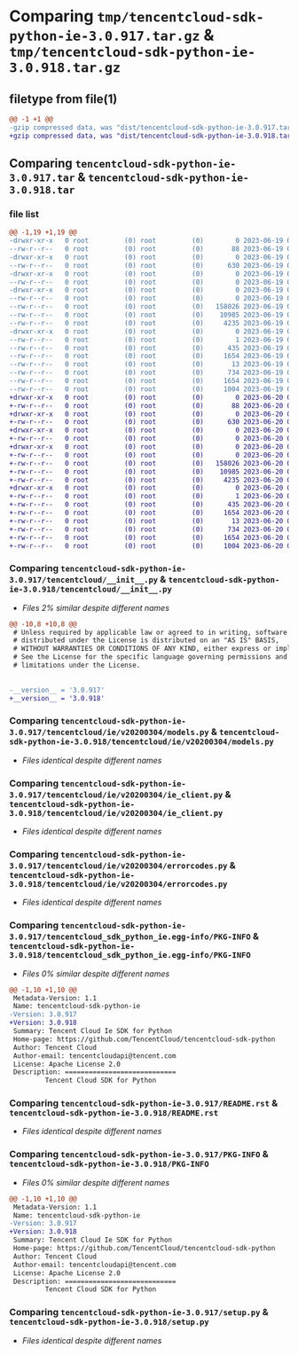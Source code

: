 # Comparing `tmp/tencentcloud-sdk-python-ie-3.0.917.tar.gz` & `tmp/tencentcloud-sdk-python-ie-3.0.918.tar.gz`

## filetype from file(1)

```diff
@@ -1 +1 @@
-gzip compressed data, was "dist/tencentcloud-sdk-python-ie-3.0.917.tar", last modified: Mon Jun 19 00:27:09 2023, max compression
+gzip compressed data, was "dist/tencentcloud-sdk-python-ie-3.0.918.tar", last modified: Tue Jun 20 02:42:07 2023, max compression
```

## Comparing `tencentcloud-sdk-python-ie-3.0.917.tar` & `tencentcloud-sdk-python-ie-3.0.918.tar`

### file list

```diff
@@ -1,19 +1,19 @@
-drwxr-xr-x   0 root         (0) root         (0)        0 2023-06-19 00:27:09.000000 tencentcloud-sdk-python-ie-3.0.917/
--rw-r--r--   0 root         (0) root         (0)       88 2023-06-19 00:27:09.000000 tencentcloud-sdk-python-ie-3.0.917/setup.cfg
-drwxr-xr-x   0 root         (0) root         (0)        0 2023-06-19 00:27:09.000000 tencentcloud-sdk-python-ie-3.0.917/tencentcloud/
--rw-r--r--   0 root         (0) root         (0)      630 2023-06-19 00:27:09.000000 tencentcloud-sdk-python-ie-3.0.917/tencentcloud/__init__.py
-drwxr-xr-x   0 root         (0) root         (0)        0 2023-06-19 00:27:09.000000 tencentcloud-sdk-python-ie-3.0.917/tencentcloud/ie/
--rw-r--r--   0 root         (0) root         (0)        0 2023-06-19 00:27:09.000000 tencentcloud-sdk-python-ie-3.0.917/tencentcloud/ie/__init__.py
-drwxr-xr-x   0 root         (0) root         (0)        0 2023-06-19 00:27:09.000000 tencentcloud-sdk-python-ie-3.0.917/tencentcloud/ie/v20200304/
--rw-r--r--   0 root         (0) root         (0)        0 2023-06-19 00:27:09.000000 tencentcloud-sdk-python-ie-3.0.917/tencentcloud/ie/v20200304/__init__.py
--rw-r--r--   0 root         (0) root         (0)   158026 2023-06-19 00:27:09.000000 tencentcloud-sdk-python-ie-3.0.917/tencentcloud/ie/v20200304/models.py
--rw-r--r--   0 root         (0) root         (0)    10985 2023-06-19 00:27:09.000000 tencentcloud-sdk-python-ie-3.0.917/tencentcloud/ie/v20200304/ie_client.py
--rw-r--r--   0 root         (0) root         (0)     4235 2023-06-19 00:27:09.000000 tencentcloud-sdk-python-ie-3.0.917/tencentcloud/ie/v20200304/errorcodes.py
-drwxr-xr-x   0 root         (0) root         (0)        0 2023-06-19 00:27:09.000000 tencentcloud-sdk-python-ie-3.0.917/tencentcloud_sdk_python_ie.egg-info/
--rw-r--r--   0 root         (0) root         (0)        1 2023-06-19 00:27:09.000000 tencentcloud-sdk-python-ie-3.0.917/tencentcloud_sdk_python_ie.egg-info/dependency_links.txt
--rw-r--r--   0 root         (0) root         (0)      435 2023-06-19 00:27:09.000000 tencentcloud-sdk-python-ie-3.0.917/tencentcloud_sdk_python_ie.egg-info/SOURCES.txt
--rw-r--r--   0 root         (0) root         (0)     1654 2023-06-19 00:27:09.000000 tencentcloud-sdk-python-ie-3.0.917/tencentcloud_sdk_python_ie.egg-info/PKG-INFO
--rw-r--r--   0 root         (0) root         (0)       13 2023-06-19 00:27:09.000000 tencentcloud-sdk-python-ie-3.0.917/tencentcloud_sdk_python_ie.egg-info/top_level.txt
--rw-r--r--   0 root         (0) root         (0)      734 2023-06-19 00:27:09.000000 tencentcloud-sdk-python-ie-3.0.917/README.rst
--rw-r--r--   0 root         (0) root         (0)     1654 2023-06-19 00:27:09.000000 tencentcloud-sdk-python-ie-3.0.917/PKG-INFO
--rw-r--r--   0 root         (0) root         (0)     1004 2023-06-19 00:27:09.000000 tencentcloud-sdk-python-ie-3.0.917/setup.py
+drwxr-xr-x   0 root         (0) root         (0)        0 2023-06-20 02:42:07.000000 tencentcloud-sdk-python-ie-3.0.918/
+-rw-r--r--   0 root         (0) root         (0)       88 2023-06-20 02:42:07.000000 tencentcloud-sdk-python-ie-3.0.918/setup.cfg
+drwxr-xr-x   0 root         (0) root         (0)        0 2023-06-20 02:42:07.000000 tencentcloud-sdk-python-ie-3.0.918/tencentcloud/
+-rw-r--r--   0 root         (0) root         (0)      630 2023-06-20 02:42:06.000000 tencentcloud-sdk-python-ie-3.0.918/tencentcloud/__init__.py
+drwxr-xr-x   0 root         (0) root         (0)        0 2023-06-20 02:42:07.000000 tencentcloud-sdk-python-ie-3.0.918/tencentcloud/ie/
+-rw-r--r--   0 root         (0) root         (0)        0 2023-06-20 02:42:06.000000 tencentcloud-sdk-python-ie-3.0.918/tencentcloud/ie/__init__.py
+drwxr-xr-x   0 root         (0) root         (0)        0 2023-06-20 02:42:07.000000 tencentcloud-sdk-python-ie-3.0.918/tencentcloud/ie/v20200304/
+-rw-r--r--   0 root         (0) root         (0)        0 2023-06-20 02:42:06.000000 tencentcloud-sdk-python-ie-3.0.918/tencentcloud/ie/v20200304/__init__.py
+-rw-r--r--   0 root         (0) root         (0)   158026 2023-06-20 02:42:06.000000 tencentcloud-sdk-python-ie-3.0.918/tencentcloud/ie/v20200304/models.py
+-rw-r--r--   0 root         (0) root         (0)    10985 2023-06-20 02:42:06.000000 tencentcloud-sdk-python-ie-3.0.918/tencentcloud/ie/v20200304/ie_client.py
+-rw-r--r--   0 root         (0) root         (0)     4235 2023-06-20 02:42:06.000000 tencentcloud-sdk-python-ie-3.0.918/tencentcloud/ie/v20200304/errorcodes.py
+drwxr-xr-x   0 root         (0) root         (0)        0 2023-06-20 02:42:07.000000 tencentcloud-sdk-python-ie-3.0.918/tencentcloud_sdk_python_ie.egg-info/
+-rw-r--r--   0 root         (0) root         (0)        1 2023-06-20 02:42:07.000000 tencentcloud-sdk-python-ie-3.0.918/tencentcloud_sdk_python_ie.egg-info/dependency_links.txt
+-rw-r--r--   0 root         (0) root         (0)      435 2023-06-20 02:42:07.000000 tencentcloud-sdk-python-ie-3.0.918/tencentcloud_sdk_python_ie.egg-info/SOURCES.txt
+-rw-r--r--   0 root         (0) root         (0)     1654 2023-06-20 02:42:07.000000 tencentcloud-sdk-python-ie-3.0.918/tencentcloud_sdk_python_ie.egg-info/PKG-INFO
+-rw-r--r--   0 root         (0) root         (0)       13 2023-06-20 02:42:07.000000 tencentcloud-sdk-python-ie-3.0.918/tencentcloud_sdk_python_ie.egg-info/top_level.txt
+-rw-r--r--   0 root         (0) root         (0)      734 2023-06-20 02:42:06.000000 tencentcloud-sdk-python-ie-3.0.918/README.rst
+-rw-r--r--   0 root         (0) root         (0)     1654 2023-06-20 02:42:07.000000 tencentcloud-sdk-python-ie-3.0.918/PKG-INFO
+-rw-r--r--   0 root         (0) root         (0)     1004 2023-06-20 02:42:06.000000 tencentcloud-sdk-python-ie-3.0.918/setup.py
```

### Comparing `tencentcloud-sdk-python-ie-3.0.917/tencentcloud/__init__.py` & `tencentcloud-sdk-python-ie-3.0.918/tencentcloud/__init__.py`

 * *Files 2% similar despite different names*

```diff
@@ -10,8 +10,8 @@
 # Unless required by applicable law or agreed to in writing, software
 # distributed under the License is distributed on an "AS IS" BASIS,
 # WITHOUT WARRANTIES OR CONDITIONS OF ANY KIND, either express or implied.
 # See the License for the specific language governing permissions and
 # limitations under the License.
 
 
-__version__ = '3.0.917'
+__version__ = '3.0.918'
```

### Comparing `tencentcloud-sdk-python-ie-3.0.917/tencentcloud/ie/v20200304/models.py` & `tencentcloud-sdk-python-ie-3.0.918/tencentcloud/ie/v20200304/models.py`

 * *Files identical despite different names*

### Comparing `tencentcloud-sdk-python-ie-3.0.917/tencentcloud/ie/v20200304/ie_client.py` & `tencentcloud-sdk-python-ie-3.0.918/tencentcloud/ie/v20200304/ie_client.py`

 * *Files identical despite different names*

### Comparing `tencentcloud-sdk-python-ie-3.0.917/tencentcloud/ie/v20200304/errorcodes.py` & `tencentcloud-sdk-python-ie-3.0.918/tencentcloud/ie/v20200304/errorcodes.py`

 * *Files identical despite different names*

### Comparing `tencentcloud-sdk-python-ie-3.0.917/tencentcloud_sdk_python_ie.egg-info/PKG-INFO` & `tencentcloud-sdk-python-ie-3.0.918/tencentcloud_sdk_python_ie.egg-info/PKG-INFO`

 * *Files 0% similar despite different names*

```diff
@@ -1,10 +1,10 @@
 Metadata-Version: 1.1
 Name: tencentcloud-sdk-python-ie
-Version: 3.0.917
+Version: 3.0.918
 Summary: Tencent Cloud Ie SDK for Python
 Home-page: https://github.com/TencentCloud/tencentcloud-sdk-python
 Author: Tencent Cloud
 Author-email: tencentcloudapi@tencent.com
 License: Apache License 2.0
 Description: ============================
         Tencent Cloud SDK for Python
```

### Comparing `tencentcloud-sdk-python-ie-3.0.917/README.rst` & `tencentcloud-sdk-python-ie-3.0.918/README.rst`

 * *Files identical despite different names*

### Comparing `tencentcloud-sdk-python-ie-3.0.917/PKG-INFO` & `tencentcloud-sdk-python-ie-3.0.918/PKG-INFO`

 * *Files 0% similar despite different names*

```diff
@@ -1,10 +1,10 @@
 Metadata-Version: 1.1
 Name: tencentcloud-sdk-python-ie
-Version: 3.0.917
+Version: 3.0.918
 Summary: Tencent Cloud Ie SDK for Python
 Home-page: https://github.com/TencentCloud/tencentcloud-sdk-python
 Author: Tencent Cloud
 Author-email: tencentcloudapi@tencent.com
 License: Apache License 2.0
 Description: ============================
         Tencent Cloud SDK for Python
```

### Comparing `tencentcloud-sdk-python-ie-3.0.917/setup.py` & `tencentcloud-sdk-python-ie-3.0.918/setup.py`

 * *Files identical despite different names*

